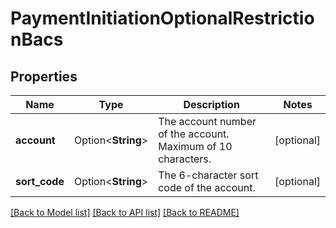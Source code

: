 # PaymentInitiationOptionalRestrictionBacs

## Properties

Name | Type | Description | Notes
------------ | ------------- | ------------- | -------------
**account** | Option<**String**> | The account number of the account. Maximum of 10 characters. | [optional]
**sort_code** | Option<**String**> | The 6-character sort code of the account. | [optional]

[[Back to Model list]](../README.md#documentation-for-models) [[Back to API list]](../README.md#documentation-for-api-endpoints) [[Back to README]](../README.md)



